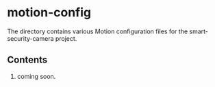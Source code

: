 # motion-config

The directory contains various Motion configuration files for the smart-security-camera project.

## Contents

1. coming soon.
